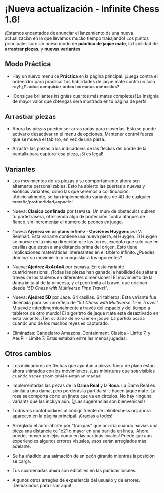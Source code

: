 # ¡Nueva actualización - Infinite Chess 1.6!

¡Estamos encantados de anunciar el lanzamiento de una nueva actualización en la que llevamos mucho tiempo trabajando! Los puntos principales son: Un nuevo modo de **práctica de jaque mate**, la habilidad de **arrastrar piezas**, y **nuevas variantes**

## Modo Práctica

* Hay un nuevo menú de **Práctica** en la página principal. ¡Juega contra el ordenador para practicar tus habilidades de jaque mate contra un solo rey! ¿Puedes conquistar todos los mates conocidos?

* ¡Consigue brillantes insignias cuantos más mates completes! La insignia de mayor valor que obtengas sera mostrada en tu página de perfíl.

## Arrastrar piezas

* Ahora las piezas pueden ser arrastradas para moverlas. Esto se puede activar o desactivar en el menu de opciones. Mantener control fuerza que se mueva el tablero, en vez de una pieza.

* Arrastra las piezas a los indicadores de las flechas del borde de la pantalla para capturar esa pieza, ¡Si es legal!

## Variantes

* Los movimientos de las piezas y su comportamiento ahora son altamente personalizables. Esto ha abierto las puertas a nuevas y exóticas variantes, como las que veremos a continuación. ¡Adicionalmente, se han implementado variantes de 4D de cualquier tamaño/profundidad/espacio!

* Nueva: **Clasica confinada** por tsevasa. Un muro de obstaculos cubren tu parte trasera, ofreciendo algo de protección contra ataques de flanco, sin incrementar el número de peones en juego.

* Nueva: **Ajedrez en un plano infinito - Opciónes Huygens** por V. Reinhart. Esta variante contiene una nueva pieza, el Huygen. El Huygen se mueve en la misma dirección que las torres, excepto que solo cae en casillas que estén a una distancia prima del origen. Esto tiene implicaciones matemáticas interesantes en el tablero infinito. ¿Puedes dominar su movimiento y conquistar a tus oponentes? 

* Nueva: **Ajedrez 4x4x4x4** por tsevasa. En esta variante cuatridimensional, ¡Todas las piezas han ganado la habilidad de saltar a traves de los tableros en diferentes dimensiones! El movimiento de la dama imita al de la princesa, y el peon imita al brawn, que originan desde *"5D Chess with Multiverse Time Travel"*.

* Nueva: **Ajedrez 5D** por Jace. 64 casillas. 64 tableros. Esta variante fue diseñada para ser un reflejo de *"5D Chess with Multiverse Time Travel."* M¡uevete interdimensionalmente a través del espacio y del tiempo a tableros de otro mundo! El algoritmo de jaque mate está desactivado en esta variante, ¡Ten cuidado de no caer en jaque! La partida acaba cuando uno de los muchos reyes es capturado.

* Eliminadas: Candelabro Amazona, Containment, Clasica - Límite 7, y AeuPI - Límite 7. Estas estaban entre las menos jugadas.

## Otros cambios

* Los indicadores de flechas que apuntan a piezas fuera de plano estan ahora animados con los movimientos. ¡Las miniaturas que son visibles cuando haces zoom tabién estan animadas!

* Implementadas las piezas de la **Dama Real** y la **Rosa**. La Dama Real es similar a una dama, pero perderás la partida si le hacen jaque mate. La rosa se comporta como un jinete que va en círculos. No hay ninguna variante que las incluya aún. (¿Las sugerencias son bienvenidas!)

* Todos los contribuidores al código fuente de infinitechess.org ahora aparecen en la página principal. ¡Gracias a todos!

* Arreglado el auto-aborte por "trampas" que ocurría cuando movías una pieza una distancia de 1e21 o mayor en una partida en linea. ¡Ahora puedes mover tan lejos como en las partidas locales! Puede que aún experiencies algunos errores visuales, esos serán arreglados más adelante.

* Se ha añadido una animación de un peón girando mientras la posición se carga.

* Tus coordenadas ahora son editables en las partidas locales.

* Algunos otros arreglos de experiencia del usuario y de errores. ¡Demasiados para listar aquí!
